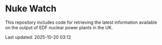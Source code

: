 # Nuke Watch

This repository includes code for retrieving the latest information available on the output of EDF nuclear power plants in the UK.

Last updated: 2025-10-20 03:12